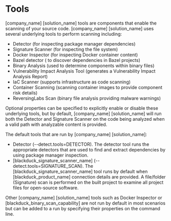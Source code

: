 # Tools

[company_name] [solution_name] tools are components that enable the scanning of your source code. [company_name] [solution_name] uses several underlying tools to perform scanning including:   
* Detector (for inspecting package manager dependencies)   
* Signature Scanner (for inspecting the file system)   
* Docker Inspector (for inspecting Docker container content)   
* Bazel detector ( to discover dependencies in Bazel projects)   
* Binary Analysis (used to determine components within binary files)   
* Vulnerability Impact Analysis Tool (generates a Vulnerability Impact Analysis Report)   
* IaC Scanner (supports infrastructure as code scanning)   
* Container Scanning (scanning container images to provide component risk details)   
* ReversingLabs Scan (binary file analysis providing malware warnings)    

Optional properties can be specified to explicitly enable or disable these underlying tools, but by default, [company_name] [solution_name] will run both the Detector and Signature Scanner on the code being analyzed when a valid path with analyzable content is provided.

The default tools that are run by [company_name] [solution_name]:

* Detector (--detect.tools=DETECTOR).
The detector tool runs the appropriate detectors that are used to find and extract dependencies by using package manager inspection.
* [blackduck_signature_scanner_name] (--detect.tools=SIGNATURE_SCAN).
The [blackduck_signature_scanner_name] tool runs by default when [blackduck_product_name] connection details are provided. A file/folder (Signature) scan is performed on the built project to examine all project files for open-source software.

Other [company_name] [solution_name] tools such as Docker Inspector or [blackduck_binary_scan_capability] are not run by default in most scenarios but can be added to a run by specifying their properties on the command line.
